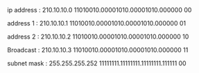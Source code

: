 ip address  :   210.10.10.0         11010010.00001010.00001010.000000 00

address 1   : 	210.10.10.1 	      11010010.00001010.00001010.000000 01

address 2   : 	210.10.10.2 	      11010010.00001010.00001010.000000 10

Broadcast   : 	210.10.10.3 	      11010010.00001010.00001010.000000 11

subnet mask : 	255.255.255.252     11111111.11111111.11111111.111111 00

